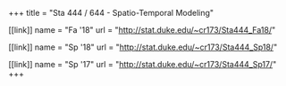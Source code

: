 +++
title = "Sta 444 / 644 - Spatio-Temporal Modeling"

[[link]]
name = "Fa '18"
url = "http://stat.duke.edu/~cr173/Sta444_Fa18/"

[[link]]
name = "Sp '18"
url = "http://stat.duke.edu/~cr173/Sta444_Sp18/"

[[link]]
name = "Sp '17"
url = "http://stat.duke.edu/~cr173/Sta444_Sp17/"
+++
